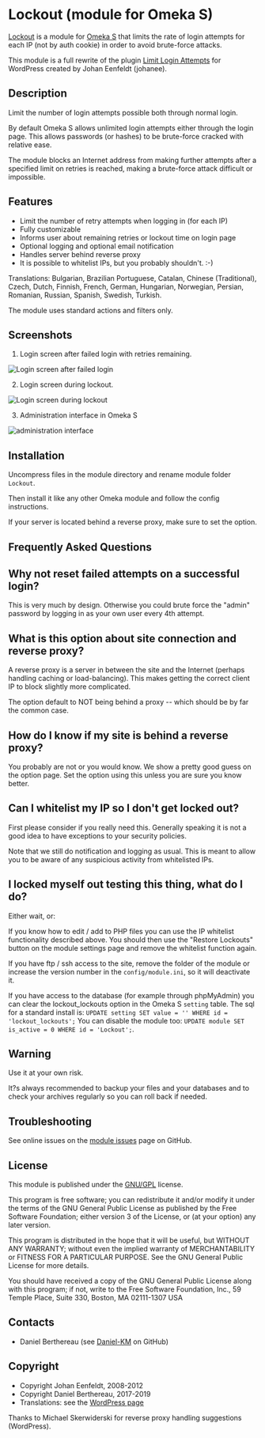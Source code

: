 Lockout (module for Omeka S)
============================

[Lockout] is a module for [Omeka S] that limits the rate of login attempts for
each IP (not by auth cookie) in order to avoid brute-force attacks.

This module is a full rewrite of the plugin [Limit Login Attempts] for WordPress
created by Johan Eenfeldt (johanee).


Description
-----------

Limit the number of login attempts possible both through normal login.

By default Omeka S allows unlimited login attempts either through the login
page. This allows passwords (or hashes) to be brute-force cracked with relative
ease.

The module blocks an Internet address from making further attempts after a
specified limit on retries is reached, making a brute-force attack difficult or
impossible.

## Features

* Limit the number of retry attempts when logging in (for each IP)
* Fully customizable
* Informs user about remaining retries or lockout time on login page
* Optional logging and optional email notification
* Handles server behind reverse proxy
* It is possible to whitelist IPs, but you probably shouldn't. :-)

Translations: Bulgarian, Brazilian Portuguese, Catalan, Chinese (Traditional),
Czech, Dutch, Finnish, French, German, Hungarian, Norwegian, Persian, Romanian,
Russian, Spanish, Swedish, Turkish.

The module uses standard actions and filters only.

## Screenshots

1. Login screen after failed login with retries remaining.

  ![Login screen after failed login](https://github.com/Daniel-KM/Omeka-S-module-Lockout/blob/master/data/readme/lockout_attempt.png)

2. Login screen during lockout.

  ![Login screen during lockout](https://github.com/Daniel-KM/Omeka-S-module-Lockout/blob/master/data/readme/lockout_blocked.png)

3. Administration interface in Omeka S

  ![administration interface](https://github.com/Daniel-KM/Omeka-S-module-Lockout/blob/master/data/readme/lockout_config.png)


Installation
------------

Uncompress files in the module directory and rename module folder `Lockout`.

Then install it like any other Omeka module and follow the config instructions.

If your server is located behind a reverse proxy, make sure to set the option.


Frequently Asked Questions
--------------------------

## Why not reset failed attempts on a successful login?

This is very much by design. Otherwise you could brute force the "admin"
password by logging in as your own user every 4th attempt.

## What is this option about site connection and reverse proxy?

A reverse proxy is a server in between the site and the Internet (perhaps
handling caching or load-balancing). This makes getting the correct client IP to
block slightly more complicated.

The option default to NOT being behind a proxy -- which should be by far the
common case.

## How do I know if my site is behind a reverse proxy?

You probably are not or you would know. We show a pretty good guess on the
option page. Set the option using this unless you are sure you know better.

## Can I whitelist my IP so I don't get locked out?

First please consider if you really need this. Generally speaking it is not a
good idea to have exceptions to your security policies.

Note that we still do notification and logging as usual. This is meant to allow
you to be aware of any suspicious activity from whitelisted IPs.

## I locked myself out testing this thing, what do I do?

Either wait, or:

If you know how to edit / add to PHP files you can use the IP whitelist
functionality described above. You should then use the "Restore Lockouts" button
on the module settings page and remove the whitelist function again.

If you have ftp / ssh access to the site, remove the folder of the module or
increase the version number in the `config/module.ini`, so it will deactivate it.

If you have access to the database (for example through phpMyAdmin) you can clear
the lockout_lockouts option in the Omeka S `setting` table. The sql for a
standard install is: `UPDATE setting SET value = '' WHERE id = 'lockout_lockouts';`
You can disable the module too: `UPDATE module SET is_active = 0 WHERE id = 'Lockout';`.


Warning
-------

Use it at your own risk.

It?s always recommended to backup your files and your databases and to check
your archives regularly so you can roll back if needed.


Troubleshooting
---------------

See online issues on the [module issues] page on GitHub.


License
-------

This module is published under the [GNU/GPL] license.

This program is free software; you can redistribute it and/or modify
it under the terms of the GNU General Public License as published by
the Free Software Foundation; either version 3 of the License, or
(at your option) any later version.

This program is distributed in the hope that it will be useful,
but WITHOUT ANY WARRANTY; without even the implied warranty of
MERCHANTABILITY or FITNESS FOR A PARTICULAR PURPOSE.  See the
GNU General Public License for more details.

You should have received a copy of the GNU General Public License
along with this program; if not, write to the Free Software
Foundation, Inc., 59 Temple Place, Suite 330, Boston, MA  02111-1307  USA


Contacts
--------

* Daniel Berthereau (see [Daniel-KM] on GitHub)


Copyright
---------

* Copyright Johan Eenfeldt, 2008-2012
* Copyright Daniel Berthereau, 2017-2019
* Translations: see the [WordPress page]

Thanks to Michael Skerwiderski for reverse proxy handling suggestions (WordPress).


[Lockout]: https://github.com/Daniel-KM/Omeka-S-module-Lockout
[Omeka S]: https://omeka.org/s
[Limit Login Attempts]: https://wordpress.org/plugins/limit-login-attempts
[module issues]: https://github.com/Daniel-KM/Omeka-S-module-Lockout/issues
[GNU/GPL]: https://www.gnu.org/licenses/gpl-3.0.html
[WordPress page]: https://translate.wordpress.org/projects/wp-plugins/limit-login-attempts/contributors
[Daniel-KM]: https://github.com/Daniel-KM "Daniel Berthereau"
